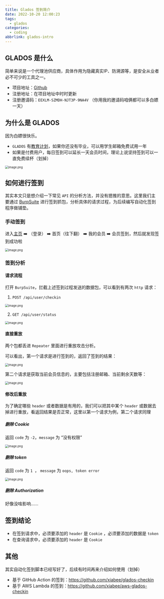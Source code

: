 ```yaml
---
title: Glados 签到简介
date: 2022-10-20 12:00:23
tags:
  - glados
categories:
  - coding
abbrlink: glados-intro
---
```


## GLADOS 是什么

简单来说是一个代理池供应商，具体作用为隐藏真实IP、防溯源等，是安全从业者必不可少的工具之一。

* 项目地址：[Github](https://github.com/glados-network/GLaDOS)
* 注册地址：在项目地址中时时更新
* 注册邀请码：`EEXLM-SZMDH-NJT3P-9NA4V` （你用我的邀请码咱俩都可以多白嫖一天）



## 为什么是 GLADOS

因为白嫖很快乐。

* `GLADOS` 有[教育计划](https://glados.rocks/console/education)，如果你还没有毕业，可以用学生邮箱免费试用一年
* 如果是付费用户，每日签到可以延长一天会员时间，理论上说坚持签到可以一直免费续杯（划掉）

<img src="https://s3.xiabee.cn/pic/weibo-backup/0084b03xgy1h7j2sv71fzj31sw0osdmk.jpg" alt="image.png" style="zoom:67%;" />



## 如何进行签到

其实本文只是想介绍一下常见 `API` 的分析方法，并没有摁推的意思。这里我们主要通过 [BurpSuite](https://blog.xiabee.cn/posts/mac-bp/) 进行签到抓包，分析具体的请求过程，为后续编写自动化签到程序做铺垫。



### 手动签到

进入[主页](https://blog.xiabee.cn/posts/mac-bp/) ➡️ （登录） ➡️ 首页（往下翻） ➡️ 我的会员 ➡️ 会员签到，然后就发现签到成功啦

<img src="https://s3.xiabee.cn/pic/weibo-backup/0084b03xgy1h7j30b0kfcj30z40lqjvr.jpg" alt="image.png" style="zoom:67%;" />



### 签到分析

#### 请求流程

打开 `BurpSuite`，拦截上述签到过程发送的数据包，可以看到有两次 `http` 请求：

1. `POST /api/user/checkin`

<img src="https://s3.xiabee.cn/pic/weibo-backup/0084b03xgy1h7j38rnxm8j31am10iqmn.jpg" alt="image.png" style="zoom: 67%;" />



2. `GET /api/user/status`

<img src="https://s3.xiabee.cn/pic/weibo-backup/0084b03xgy1h7j3b3rb60j31am0ts19u.jpg" alt="image.png" style="zoom: 67%;" />



#### 直接重放

两个包都丢进 `Repeater` 里面进行重放攻击分析。

可以看出，第一个请求是进行签到的，返回了签到的结果：

<img src="https://s3.xiabee.cn/pic/weibo-backup/0084b03xgy1h7j3fj1tmwj31f00vg4li.jpg" alt="image.png" style="zoom: 67%;" />



第二个请求是获取当前会员信息的，主要包括注册邮箱、当前剩余天数等：

<img src="https://s3.xiabee.cn/pic/weibo-backup/0084b03xgy1h7j3i414kdj31fa1a67wh.jpg" alt="image.png" style="zoom: 67%;" />



#### 修改后重放

为了确定哪些 `header` 或者数据是有用的，我们可以把其中某个 `header` 或数据去掉进行重放，看返回结果是否正常，这里以第一个请求为例，第二个请求同理

##### 删除 Cookie

返回 `code` 为 `-2`，`message` 为 “没有权限”

<img src="https://s3.xiabee.cn/pic/weibo-backup/0084b03xgy1h7j3lxsbc0j31eq14kh8k.jpg" alt="image.png" style="zoom: 67%;" />



##### 删除 token

返回 `code` 为 `1 `， `message` 为 `oops, token error`

<img src="https://s3.xiabee.cn/pic/weibo-backup/0084b03xgy1h7j3qr34jtj31eq1aqqts.jpg" alt="image.png" style="zoom: 67%;" />



##### 删除 Authorization

好像没啥影响......



## 签到结论

* 在签到请求中，必须要添加的 `header` 是 `Cookie` ，必须要添加的数据是 `token`
* 在查询请求中，必须要添加的 `header` 是 `Cookie` 



## 其他

其实自动化签到脚本已经写好了，后续有时间再来介绍如何使用（划掉）

* 基于 GitHub Action 的签到：https://github.com/xiabee/glados-checkin
* 基于 AWS Lambda 的签到：https://github.com/xiabee/aws-glados-checkin
